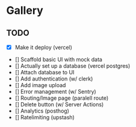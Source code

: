 # Gallery

## TODO

- [x] Make it deploy (vercel)
- [] Scaffold basic UI with mock data
- [] Actually set up a database (vercel postgres)
- [] Attach database to UI
- [] Add authentication (w/ clerk)
- [] Add image upload
- [] Error management (w/ Sentry)
- [] Routing/Image page (paralell route)
- [] Delete button (w/ Server Actions)
- [] Analytics (posthog)
- [] Ratelimiting (upstash)